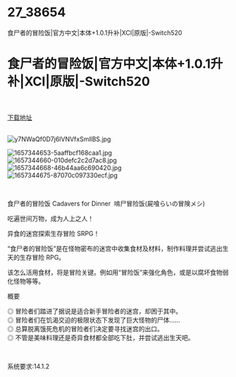 # 27_38654
食尸者的冒险饭|官方中文|本体+1.0.1升补|XCI|原版|-Switch520
# 食尸者的冒险饭|官方中文|本体+1.0.1升补|XCI|原版|-Switch520
 <br/></br>
[下载地址](https://www.switch520.cc/article/38654 "下载地址")
<br/></br>

<p><img title="y7NWaQf0D7j6lVNVfxSmllBS.jpg" src="https://www.switch520.cc/muke_img/2022_07_10_1419eed839cef.jpg" alt="y7NWaQf0D7j6lVNVfxSmllBS.jpg"></p>
<p><img title="1657344653-5aaffbcf168caa1.jpg" src="https://www.switch520.cc/muke_img/2022_07_10_bba1512abd922.jpg" alt="1657344653-5aaffbcf168caa1.jpg"><br>
<img title="1657344660-010defc2c2d7ac8.jpg" src="https://www.switch520.cc/muke_img/2022_07_10_9ca09d80acfdb.jpg" alt="1657344660-010defc2c2d7ac8.jpg"><br>
<img title="1657344668-46b44aa6c690420.jpg" src="https://www.switch520.cc/muke_img/2022_07_10_a527b12188bc8.jpg" alt="1657344668-46b44aa6c690420.jpg"><br>
<img title="1657344675-87070c097330ecf.jpg" src="https://www.switch520.cc/muke_img/2022_07_10_c91e708c2d9f9.jpg" alt="1657344675-87070c097330ecf.jpg"></p>
<p>&nbsp;</p>
<p>食尸者的冒险饭 Cadavers for Dinner &nbsp;<span id="thread_subject">啃尸冒险饭(屍喰らいの冒険メシ)</span></p>
<p>吃遍世间万物，成为人上之人！</p>
<p>异食的迷宫探索生存冒险 SRPG！</p>
<p>“食尸者的冒险饭”是在怪物密布的迷宫中收集食材及材料，制作料理并尝试逃出生天的生存冒险 RPG。</p>
<p>该怎么活用食材，将是冒险关键。例如用“冒险饭”来强化角色，或是以腐坏食物弱化怪物等等。</p>
<p>概要</p>
<p>◎ 冒险者们踏进了据说是适合新手冒险者的迷宫，却困于其中。<br>
◎ 冒险者们在饥渴交迫的极限状态下发现了巨大怪物的尸体……<br>
◎ 总算脱离饿死危机的冒险者们决定要寻找迷宫的出口。<br>
◎ 不管是美味料理还是奇异食材都全部吃下肚，并尝试逃出生天吧。</p>
<p>&nbsp;</p>
<p>系统要求:14.1.2</p>



